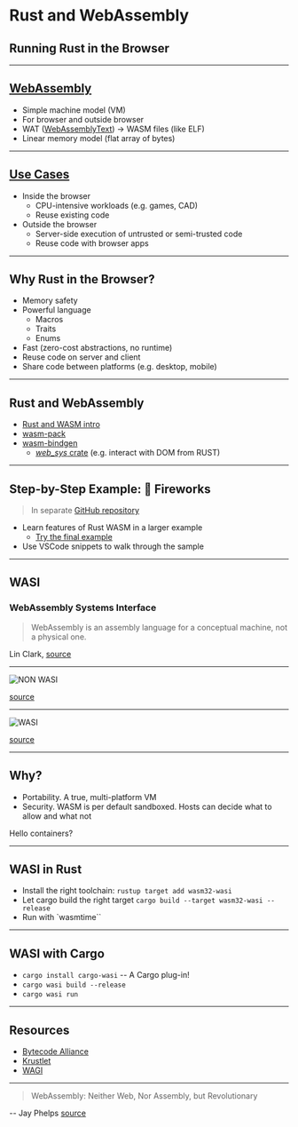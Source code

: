 # Rust and WebAssembly

## Running Rust in the Browser

---

## [WebAssembly](https://webassembly.org/)

- Simple <!-- .element: class="fragment" --> machine model (VM)
- For <!-- .element: class="fragment" --> browser and outside browser
- WAT <!-- .element: class="fragment" --> ([WebAssemblyText](https://developer.mozilla.org/en-US/docs/WebAssembly/Understanding_the_text_format)) -> WASM files (like ELF)
- Linear <!-- .element: class="fragment" --> memory model (flat array of bytes)

---

## [Use Cases](https://webassembly.org/docs/use-cases/)

- Inside <!-- .element: class="fragment" --> the browser
  - CPU-intensive workloads (e.g. games, CAD)
  - Reuse existing code
- Outside <!-- .element: class="fragment" --> the browser
  - Server-side execution of untrusted or semi-trusted code
  - Reuse code with browser apps

---

## Why Rust in the Browser?

- Memory safety
- Powerful language
  - Macros
  - Traits
  - Enums
- Fast (zero-cost abstractions, no runtime)
- Reuse code on server and client
- Share code between platforms (e.g. desktop, mobile)

---

## Rust and WebAssembly

- [Rust and WASM intro](https://rustwasm.github.io/docs/book/introduction.html)
- [wasm-pack](https://rustwasm.github.io/docs/wasm-pack/introduction.html)
- [wasm-bindgen](https://rustwasm.github.io/docs/wasm-bindgen/)
  - [*web_sys* crate](https://rustwasm.github.io/wasm-bindgen/api/web_sys/) (e.g. interact with DOM from RUST)

---

## Step-by-Step Example: 🎇 Fireworks

> In separate [GitHub repository](https://github.com/rstropek/rust-samples/tree/master/fireworks)

- Learn features of Rust WASM in a larger example
  - [Try the final example](https://cddataexchange.blob.core.windows.net/data-exchange/fireworks/index.html)
- Use VSCode snippets to walk through the sample


---

## WASI

### WebAssembly Systems Interface

> WebAssembly is an assembly language for a conceptual machine, not a physical one.

Lin Clark, [source](https://hacks.mozilla.org/2019/03/standardizing-wasi-a-webassembly-system-interface/)

---

![NON WASI](https://hacks.mozilla.org/files/2019/03/04-01-portability-1-500x375.png)

[source](https://hacks.mozilla.org/2019/03/standardizing-wasi-a-webassembly-system-interface/)

---

![WASI](https://hacks.mozilla.org/files/2019/03/04-02-portability-1-500x484.png)

[source](https://hacks.mozilla.org/2019/03/standardizing-wasi-a-webassembly-system-interface/)

---

## Why?

- Portability. A true, multi-platform VM
- Security. WASM is per default sandboxed. Hosts can decide what to allow and what not

Hello containers?

---

## WASI in Rust

- Install the right toolchain: `rustup target add wasm32-wasi`
- Let cargo build the right target `cargo build --target wasm32-wasi --release`
- Run with `wasmtime``

---

## WASI with Cargo

- `cargo install cargo-wasi` -- A Cargo plug-in!
- `cargo wasi build --release`
- `cargo wasi run`

---

## Resources

- [Bytecode Alliance](https://bytecodealliance.org/)
- [Krustlet](https://krustlet.dev/)
- [WAGI](https://deislabs.io/posts/introducing-wagi-easiest-way-to-build-webassembly-microservices/)

---

> WebAssembly: Neither Web, Nor Assembly, but Revolutionary

-- Jay Phelps [source](https://www.javascriptjanuary.com/blog/webassembly-neither-web-nor-assembly-but-revolutionary)